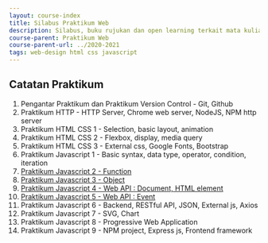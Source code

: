 ```yaml
---
layout: course-index
title: Silabus Praktikum Web
description: Silabus, buku rujukan dan open learning terkait mata kuliah Praktikum Web
course-parent: Praktikum Web
course-parent-url: ../2020-2021
tags: web-design html css javascript
---
```


## Catatan Praktikum

1. Pengantar Praktikum dan Praktikum Version Control - Git, Github
2. Praktikum HTTP - HTTP Server, Chrome web server, NodeJS, NPM http server
3. Praktikum HTML CSS 1 - Selection, basic layout, animation
4. Praktikum HTML CSS 2 - Flexbox, display, media query
5. Praktikum HTML CSS 3 - External css, Google Fonts, Bootstrap
6. Praktikum Javascript 1 - Basic syntax, data type, operator, condition, iteration
7. [Praktikum Javascript 2 - Function](js-function)
8. [Praktikum Javascript 3 - Object](js-object)
9. [Praktikum Javascript 4 - Web API : Document, HTML element](js-web-api-document-element)
10. [Praktikum Javascript 5 - Web API : Event](js-event)
11. Praktikum Javascript 6 - Backend, RESTful API, JSON, External js, Axios
12. Praktikum Javascript 7 - SVG, Chart
13. Praktikum Javascript 8 - Progressive Web Application
14. Praktikum Javascript 9 - NPM project, Express js, Frontend framework 

